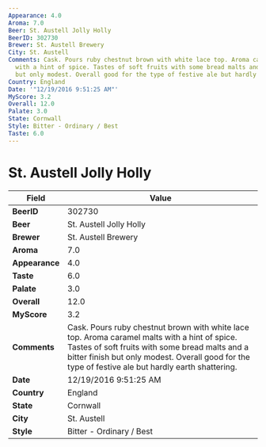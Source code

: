 ```yaml
---
Appearance: 4.0
Aroma: 7.0
Beer: St. Austell Jolly Holly
BeerID: 302730
Brewer: St. Austell Brewery
City: St. Austell
Comments: Cask. Pours ruby chestnut brown with white lace top. Aroma caramel malts
  with a hint of spice. Tastes of soft fruits with some bread malts and a bitter finish
  but only modest. Overall good for the type of festive ale but hardly earth shattering.
Country: England
Date: '"12/19/2016 9:51:25 AM"'
MyScore: 3.2
Overall: 12.0
Palate: 3.0
State: Cornwall
Style: Bitter - Ordinary / Best
Taste: 6.0
---
```


# St. Austell Jolly Holly

| Field         | Value |
|---------------|-------|
| **BeerID** | 302730 |
| **Beer** | St. Austell Jolly Holly |
| **Brewer** | St. Austell Brewery |
| **Aroma** | 7.0 |
| **Appearance** | 4.0 |
| **Taste** | 6.0 |
| **Palate** | 3.0 |
| **Overall** | 12.0 |
| **MyScore** | 3.2 |
| **Comments** | Cask. Pours ruby chestnut brown with white lace top. Aroma caramel malts with a hint of spice. Tastes of soft fruits with some bread malts and a bitter finish but only modest. Overall good for the type of festive ale but hardly earth shattering. |
| **Date** | 12/19/2016 9:51:25 AM |
| **Country** | England |
| **State** | Cornwall |
| **City** | St. Austell |
| **Style** | Bitter - Ordinary / Best |
